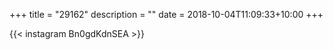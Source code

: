 +++
title       = "29162"
description = ""
date        = 2018-10-04T11:09:33+10:00
+++

{{< instagram Bn0gdKdnSEA >}}